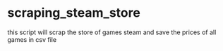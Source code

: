 # scraping_steam_store
this script will scrap the store of games steam and save the prices of all games in csv file
